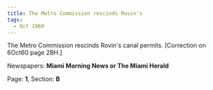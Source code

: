 ```yaml
---  
title: The Metro Commission rescinds Rovin's  
tags:  
  - Oct 1960  
---  
```

  
The Metro Commission rescinds Rovin's canal permits. [Correction on 6Oct60 page 2BH.]  
  
Newspapers: **Miami Morning News or The Miami Herald**  
  
Page: **1**, Section: **B** 
